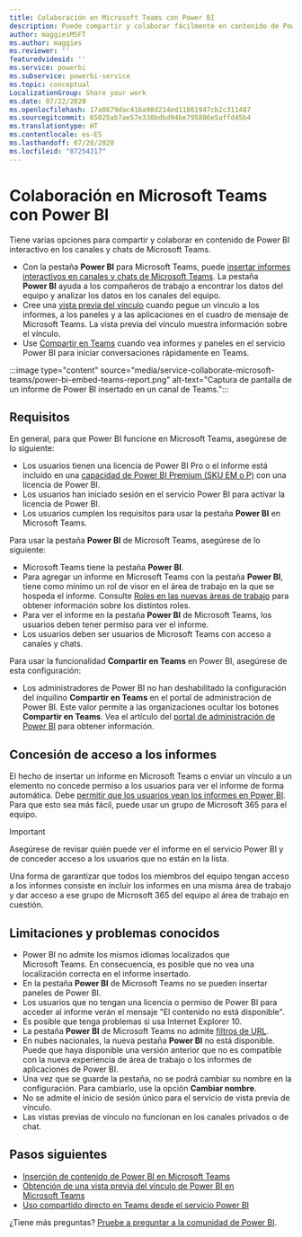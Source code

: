 ```yaml
---
title: Colaboración en Microsoft Teams con Power BI
description: Puede compartir y colaborar fácilmente en contenido de Power BI interactivo en los canales y chats de Microsoft Teams.
author: maggiesMSFT
ms.author: maggies
ms.reviewer: ''
featuredvideoid: ''
ms.service: powerbi
ms.subservice: powerbi-service
ms.topic: conceptual
LocalizationGroup: Share your work
ms.date: 07/22/2020
ms.openlocfilehash: 17a0879dac416a98d214ed11861947cb2c311487
ms.sourcegitcommit: 65025ab7ae57e338bdbd94be795886e5affd45b4
ms.translationtype: HT
ms.contentlocale: es-ES
ms.lasthandoff: 07/28/2020
ms.locfileid: "87254217"
---
```

# <a name="collaborate-in-microsoft-teams-with-power-bi"></a>Colaboración en Microsoft Teams con Power BI

Tiene varias opciones para compartir y colaborar en contenido de Power BI interactivo en los canales y chats de Microsoft Teams. 

- Con la pestaña **Power BI** para Microsoft Teams, puede [insertar informes interactivos en canales y chats de Microsoft Teams](service-embed-report-microsoft-teams.md). La pestaña **Power BI** ayuda a los compañeros de trabajo a encontrar los datos del equipo y analizar los datos en los canales del equipo. 
- Cree una [vista previa del vínculo](service-teams-link-preview.md) cuando pegue un vínculo a los informes, a los paneles y a las aplicaciones en el cuadro de mensaje de Microsoft Teams. La vista previa del vínculo muestra información sobre el vínculo. 
- Use [Compartir en Teams](service-share-report-teams.md) cuando vea informes y paneles en el servicio Power BI para iniciar conversaciones rápidamente en Teams.
 
:::image type="content" source="media/service-collaborate-microsoft-teams/power-bi-embed-teams-report.png" alt-text="Captura de pantalla de un informe de Power BI insertado en un canal de Teams.":::

## <a name="requirements"></a>Requisitos

En general, para que Power BI funcione en Microsoft Teams, asegúrese de lo siguiente:

- Los usuarios tienen una licencia de Power BI Pro o el informe está incluido en una [capacidad de Power BI Premium (SKU EM o P)](../admin/service-premium-what-is.md) con una licencia de Power BI.
- Los usuarios han iniciado sesión en el servicio Power BI para activar la licencia de Power BI.
- Los usuarios cumplen los requisitos para usar la pestaña **Power BI** en Microsoft Teams.

Para usar la pestaña **Power BI** de Microsoft Teams, asegúrese de lo siguiente:

- Microsoft Teams tiene la pestaña **Power BI**.
- Para agregar un informe en Microsoft Teams con la pestaña **Power BI**, tiene como mínimo un rol de visor en el área de trabajo en la que se hospeda el informe. Consulte [Roles en las nuevas áreas de trabajo](service-new-workspaces.md#roles-in-the-new-workspaces) para obtener información sobre los distintos roles.
- Para ver el informe en la pestaña **Power BI** de Microsoft Teams, los usuarios deben tener permiso para ver el informe.
- Los usuarios deben ser usuarios de Microsoft Teams con acceso a canales y chats.

Para usar la funcionalidad **Compartir en Teams** en Power BI, asegúrese de esta configuración:

- Los administradores de Power BI no han deshabilitado la configuración del inquilino **Compartir en Teams** en el portal de administración de Power BI. Este valor permite a las organizaciones ocultar los botones **Compartir en Teams**. Vea el artículo del [portal de administración de Power BI](../admin/service-admin-portal.md#share-to-teams-tenant-setting) para obtener información.

## <a name="grant-access-to-reports"></a>Concesión de acceso a los informes

El hecho de insertar un informe en Microsoft Teams o enviar un vínculo a un elemento no concede permiso a los usuarios para ver el informe de forma automática. Debe [permitir que los usuarios vean los informes en Power BI](service-share-dashboards.md). Para que esto sea más fácil, puede usar un grupo de Microsoft 365 para el equipo.

> [!IMPORTANT]
> Asegúrese de revisar quién puede ver el informe en el servicio Power BI y de conceder acceso a los usuarios que no están en la lista.

Una forma de garantizar que todos los miembros del equipo tengan acceso a los informes consiste en incluir los informes en una misma área de trabajo y dar acceso a ese grupo de Microsoft 365 del equipo al área de trabajo en cuestión.

## <a name="known-issues-and-limitations"></a>Limitaciones y problemas conocidos

- Power BI no admite los mismos idiomas localizados que Microsoft Teams. En consecuencia, es posible que no vea una localización correcta en el informe insertado.
- En la pestaña **Power BI** de Microsoft Teams no se pueden insertar paneles de Power BI.
- Los usuarios que no tengan una licencia o permiso de Power BI para acceder al informe verán el mensaje "El contenido no está disponible".
- Es posible que tenga problemas si usa Internet Explorer 10. <!--You can look at the [browsers support for Power BI](../consumer/end-user-browsers.md) and for [Microsoft 365](https://products.office.com/office-system-requirements#Browsers-section). -->
- La pestaña **Power BI** de Microsoft Teams no admite [filtros de URL](service-url-filters.md).
- En nubes nacionales, la nueva pestaña **Power BI** no está disponible. Puede que haya disponible una versión anterior que no es compatible con la nueva experiencia de área de trabajo o los informes de aplicaciones de Power BI.
- Una vez que se guarde la pestaña, no se podrá cambiar su nombre en la configuración. Para cambiarlo, use la opción **Cambiar nombre**.
- No se admite el inicio de sesión único para el servicio de vista previa de vínculo.
- Las vistas previas de vínculo no funcionan en los canales privados o de chat.

## <a name="next-steps"></a>Pasos siguientes

- [Inserción de contenido de Power BI en Microsoft Teams](service-embed-report-microsoft-teams.md)
- [Obtención de una vista previa del vínculo de Power BI en Microsoft Teams](service-teams-link-preview.md)
- [Uso compartido directo en Teams desde el servicio Power BI](service-share-report-teams.md)

¿Tiene más preguntas? [Pruebe a preguntar a la comunidad de Power BI](https://community.powerbi.com/).
